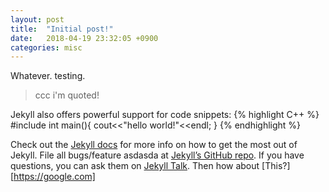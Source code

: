 ```yaml
---
layout: post
title:  "Initial post!"
date:   2018-04-19 23:32:05 +0900
categories: misc
---
```

Whatever. testing.
<blockquote>ccc i'm quoted!</blockquote>

Jekyll also offers powerful support for code snippets:
{% highlight C++ %}
#include<iostream>
int main(){
	cout<<"hello world!"<<endl;
}
{% endhighlight %}

Check out the [Jekyll docs][jekyll-docs] for more info on how to get the most out of Jekyll. File all bugs/feature asdasda at [Jekyll’s GitHub repo][jekyll-gh]. If you have questions, you can ask them on [Jekyll Talk][jekyll-talk].
Then how about [This?][https://google.com]

[jekyll-docs]: https://jekyllrb.com/docs/home
[jekyll-gh]:   https://github.com/jekyll/jekyll
[jekyll-talk]: https://talk.jekyllrb.com/
